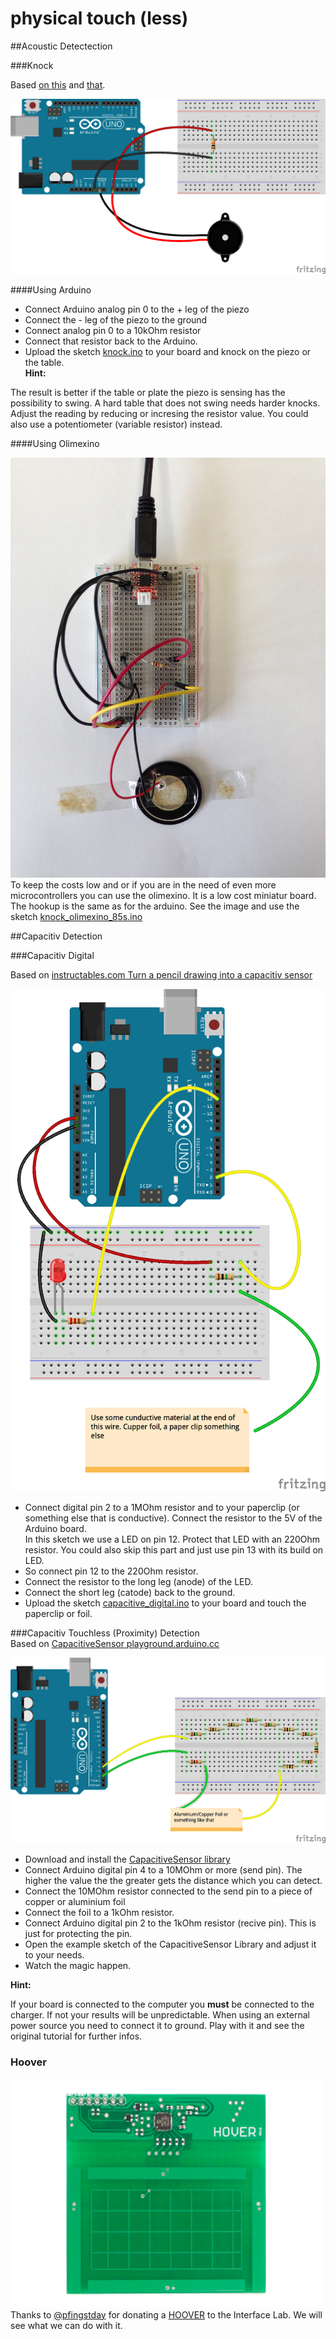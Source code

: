 physical touch (less)
=====================

##Acoustic Detectection

###Knock

Based [on this](http://arduino.cc/en/Tutorial/Knock) and [that](http://www.arduino.cc/en/Tutorial/KnockSensor).  

![](fritzing/knock_bb.png)  

####Using Arduino  
- Connect Arduino analog pin 0 to the + leg of the piezo
- Connect the - leg of the piezo to the ground
- Connect analog pin 0 to a 10kOhm resistor
- Connect that resistor back to the Arduino.  
- Upload the sketch [knock.ino](arduino/knock/knock.ino) to your board and knock on the piezo or the table.  
__Hint:__

The result is better if the table or plate the piezo is sensing has the possibility to swing. A hard table that does not swing needs harder knocks.  
Adjust the reading by reducing or incresing the resistor value. You could also use a potentiometer (variable resistor) instead.  

####Using Olimexino  

![](olimexino-85s/knock_hookup.jpg)
To keep the costs low and or if you are in the need of even more microcontrollers you can use the olimexino. It is a low cost miniatur board. The hookup is the same as for the arduino. See the image and use the sketch [knock_olimexino_85s.ino](olimexino-85s/knock_olimexino_85s/knock_olimexino_85s.ino)  


##Capacitiv Detection  

###Capacitiv Digital  

Based on [instructables.com Turn a pencil drawing into a capacitiv sensor](http://www.instructables.com/id/Turn-a-pencil-drawing-into-a-capacitive-sensor-for/?ALLSTEPS)  

![](fritzing/capacitive_digital_bb.png)  

- Connect digital pin 2 to a 1MOhm resistor and to your paperclip (or something else that is conductive). Connect the resistor to the 5V of the Arduino board.  
In this sketch we use a LED on pin 12. Protect that LED with an 220Ohm resistor. You could also skip this part and just use pin 13 with its build on LED.  
- So connect pin 12 to the 220Ohm resistor.
- Connect the resistor to the long leg (anode) of the LED.
- Connect the short leg (catode) back to the ground.  
- Upload the sketch [capacitive_digital.ino](/arduino/capacitive_digital/capacitive_digital.ino) to your board and touch the paperclip or foil.  




###Capacitiv Touchless (Proximity) Detection  
Based on [CapacitiveSensor playground.arduino.cc](http://playground.arduino.cc/Main/CapacitiveSensor?from=Main.CapSense)  

![](fritzing/CapacitivSensor_bb.png)  

- Download and install the [CapacitiveSensor library](https://github.com/PaulStoffregen/CapacitiveSensor/archive/master.zip)  
- Connect Arduino digital pin 4 to a 10MOhm or more (send pin). The higher the value the the greater gets the distance which you can detect.  
- Connect the 10MOhm resistor connected to the send pin to a piece of copper or aluminium foil
- Connect the foil to a 1kOhm resistor.
- Connect Arduino digital pin 2 to the 1kOhm resistor (recive pin). This is just for protecting the pin.  
- Open the example sketch of the CapacitiveSensor Library and adjust it to your needs.  
- Watch the magic happen.  

__Hint:__

If your board is connected to the computer you __must__ be connected to the charger. If not your results will be unpredictable. When using an external power source you need to connect it to ground. Play with it and see the original tutorial for further infos.  


### Hoover 

![](hoover/hoover-component.png)  
Thanks to [@pfingstday](https://github.com/pfingstday) for donating a [HOOVER](http://www.hoverlabs.co/#hover) to the Interface Lab. We will see what we can do with it.  


